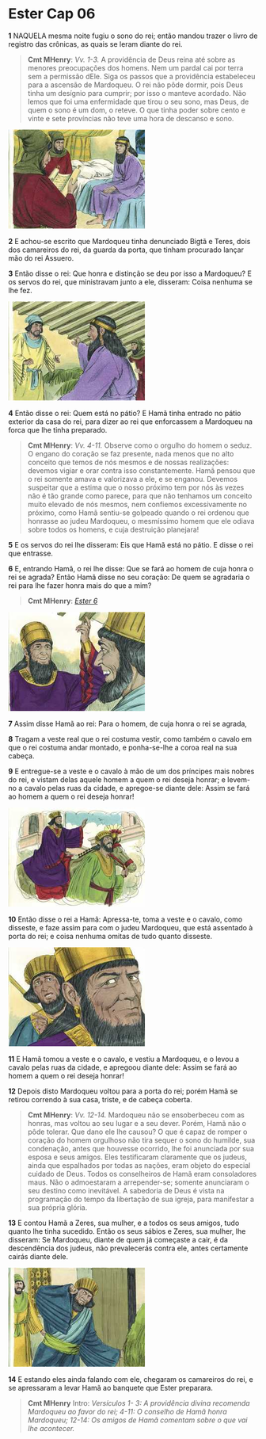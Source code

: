 # Ester Cap 06

**1** 	NAQUELA mesma noite fugiu o sono do rei; então mandou trazer o livro de registro das crônicas, as quais se leram diante do rei.

> **Cmt MHenry**: *Vv. 1-3.* A providência de Deus reina até sobre as menores preocupações dos homens. Nem um pardal cai por terra sem a permissão dEle. Siga os passos que a providência estabeleceu para a ascensão de Mardoqueu. O rei não pôde dormir, pois Deus tinha um desígnio para cumprir; por isso o manteve acordado. Não lemos que foi uma enfermidade que tirou o seu sono, mas Deus, de quem o sono é um dom, o reteve. O que tinha poder sobre cento e vinte e sete províncias não teve uma hora de descanso e sono.

![](../Images/SweetPublishing/17-6-1.jpg) 

**2** 	E achou-se escrito que Mardoqueu tinha denunciado Bigtã e Teres, dois dos camareiros do rei, da guarda da porta, que tinham procurado lançar mão do rei Assuero.

**3** 	Então disse o rei: Que honra e distinção se deu por isso a Mardoqueu? E os servos do rei, que ministravam junto a ele, disseram: Coisa nenhuma se lhe fez.

![](../Images/SweetPublishing/17-6-2.jpg) 

**4** 	Então disse o rei: Quem está no pátio? E Hamã tinha entrado no pátio exterior da casa do rei, para dizer ao rei que enforcassem a Mardoqueu na forca que lhe tinha preparado.

> **Cmt MHenry**: *Vv. 4-11.* Observe como o orgulho do homem o seduz. O engano do coração se faz presente, nada menos que no alto conceito que temos de nós mesmos e de nossas realizações: devemos vigiar e orar contra isso constantemente. Hamã pensou que o rei somente amava e valorizava a ele, e se enganou. Devemos suspeitar que a estima que o nosso próximo tem por nós às vezes não é tão grande como parece, para que não tenhamos um conceito muito elevado de nós mesmos, nem confiemos excessivamente no próximo, como Hamã sentiu-se golpeado quando o rei ordenou que honrasse ao judeu Mardoqueu, o mesmíssimo homem que ele odiava sobre todos os homens, e cuja destruição planejara!

**5** 	E os servos do rei lhe disseram: Eis que Hamã está no pátio. E disse o rei que entrasse.

**6** 	E, entrando Hamã, o rei lhe disse: Que se fará ao homem de cuja honra o rei se agrada? Então Hamã disse no seu coração: De quem se agradaria o rei para lhe fazer honra mais do que a mim?

> **Cmt MHenry**: *[Ester 6](../17A-Et/06.md#0)*

![](../Images/SweetPublishing/17-6-3.jpg) 

**7** 	Assim disse Hamã ao rei: Para o homem, de cuja honra o rei se agrada,

**8** 	Tragam a veste real que o rei costuma vestir, como também o cavalo em que o rei costuma andar montado, e ponha-se-lhe a coroa real na sua cabeça.

**9** 	E entregue-se a veste e o cavalo à mão de um dos príncipes mais nobres do rei, e vistam delas aquele homem a quem o rei deseja honrar; e levem-no a cavalo pelas ruas da cidade, e apregoe-se diante dele: Assim se fará ao homem a quem o rei deseja honrar!

![](../Images/SweetPublishing/17-6-4.jpg) 

**10** 	Então disse o rei a Hamã: Apressa-te, toma a veste e o cavalo, como disseste, e faze assim para com o judeu Mardoqueu, que está assentado à porta do rei; e coisa nenhuma omitas de tudo quanto disseste.

![](../Images/SweetPublishing/17-6-5.jpg) 

**11** 	E Hamã tomou a veste e o cavalo, e vestiu a Mardoqueu, e o levou a cavalo pelas ruas da cidade, e apregoou diante dele: Assim se fará ao homem a quem o rei deseja honrar!

**12** 	Depois disto Mardoqueu voltou para a porta do rei; porém Hamã se retirou correndo à sua casa, triste, e de cabeça coberta.

> **Cmt MHenry**: *Vv. 12-14.* Mardoqueu não se ensoberbeceu com as honras, mas voltou ao seu lugar e a seu dever. Porém, Hamã não o pôde tolerar. Que dano ele lhe causou? O que é capaz de romper o coração do homem orgulhoso não tira sequer o sono do humilde, sua condenação, antes que houvesse ocorrido, lhe foi anunciada por sua esposa e seus amigos. Eles testificaram claramente que os judeus, ainda que espalhados por todas as nações, eram objeto do especial cuidado de Deus. Todos os conselheiros de Hamã eram consoladores maus. Não o admoestaram a arrepender-se; somente anunciaram o seu destino como inevitável. A sabedoria de Deus é vista na programação do tempo da libertação de sua igreja, para manifestar a sua própria glória.

**13** 	E contou Hamã a Zeres, sua mulher, e a todos os seus amigos, tudo quanto lhe tinha sucedido. Então os seus sábios e Zeres, sua mulher, lhe disseram: Se Mardoqueu, diante de quem já começaste a cair, é da descendência dos judeus, não prevalecerás contra ele, antes certamente cairás diante dele.

![](../Images/SweetPublishing/17-6-6.jpg) 

**14** 	E estando eles ainda falando com ele, chegaram os camareiros do rei, e se apressaram a levar Hamã ao banquete que Ester preparara.


> **Cmt MHenry** Intro: *Versículos 1- 3: A providência divina recomenda Mardoqueu ao favor do rei; 4-11: O conselho de Hamã honra Mardoqueu; 12-14: Os amigos de Hamã comentam sobre o que vai lhe acontecer.*